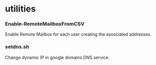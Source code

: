 # utilities

<h3>Enable-RemoteMailboxFromCSV</h3>
Enable Remote Mailbox for each user creating the associated addresses.

<h3>setdns.sh</h3>
Change dynamic IP in google domains DNS service.

